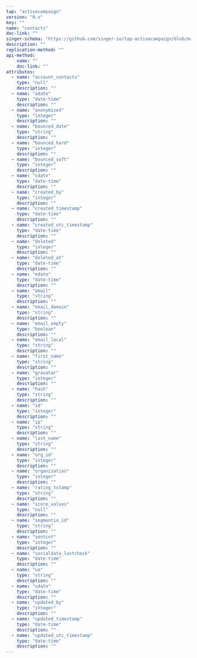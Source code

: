 ```yaml
---
tap: "activecampaign"
version: "0.x"
key: ""
name: "contacts"
doc-link: ""
singer-schema: "https://github.com/singer-io/tap-activecampaign/blob/master/tap_activecampaign/schemas/contacts.json"
description: ""
replication-method: ""
api-method:
    name: ""
    doc-link: ""
attributes:
  - name: "account_contacts"
    type: "null"
    description: ""
  - name: "adate"
    type: "date-time"
    description: ""
  - name: "anonymized"
    type: "integer"
    description: ""
  - name: "bounced_date"
    type: "string"
    description: ""
  - name: "bounced_hard"
    type: "integer"
    description: ""
  - name: "bounced_soft"
    type: "integer"
    description: ""
  - name: "cdate"
    type: "date-time"
    description: ""
  - name: "created_by"
    type: "integer"
    description: ""
  - name: "created_timestamp"
    type: "date-time"
    description: ""
  - name: "created_utc_timestamp"
    type: "date-time"
    description: ""
  - name: "deleted"
    type: "integer"
    description: ""
  - name: "deleted_at"
    type: "date-time"
    description: ""
  - name: "edate"
    type: "date-time"
    description: ""
  - name: "email"
    type: "string"
    description: ""
  - name: "email_domain"
    type: "string"
    description: ""
  - name: "email_empty"
    type: "boolean"
    description: ""
  - name: "email_local"
    type: "string"
    description: ""
  - name: "first_name"
    type: "string"
    description: ""
  - name: "gravatar"
    type: "integer"
    description: ""
  - name: "hash"
    type: "string"
    description: ""
  - name: "id"
    type: "integer"
    description: ""
  - name: "ip"
    type: "string"
    description: ""
  - name: "last_name"
    type: "string"
    description: ""
  - name: "org_id"
    type: "integer"
    description: ""
  - name: "organization"
    type: "integer"
    description: ""
  - name: "rating_tstamp"
    type: "string"
    description: ""
  - name: "score_values"
    type: "null"
    description: ""
  - name: "segmentio_id"
    type: "string"
    description: ""
  - name: "sentcnt"
    type: "integer"
    description: ""
  - name: "socialdata_lastcheck"
    type: "date-time"
    description: ""
  - name: "ua"
    type: "string"
    description: ""
  - name: "udate"
    type: "date-time"
    description: ""
  - name: "updated_by"
    type: "integer"
    description: ""
  - name: "updated_timestamp"
    type: "date-time"
    description: ""
  - name: "updated_utc_timestamp"
    type: "date-time"
    description: ""
---
```


